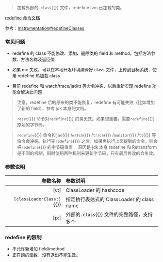 > 加载外部的`.class`{{}} 文件，redefine jvm 已加载的类。

[redefine 命令文档](https://arthas.aliyun.com/doc/redefine.html)

参考：[Instrumentation#redefineClasses](https://docs.oracle.com/javase/8/docs/api/java/lang/instrument/Instrumentation.html#redefineClasses-java.lang.instrument.ClassDefinition...-)

### 常见问题

- redefine 的 class 不能修改、添加、删除类的 field 和 method，包括方法参数、方法名称及返回值

- 如果 mc 失败，可以在本地开发环境编译好 class 文件，上传到目标系统，使用 redefine 热加载 class

- 目前 redefine 和 watch/trace/jad/tt 等命令冲突，以后重新实现 redefine 功能会解决此问题

> 注意，redefine 后的原来的类不能恢复，redefine 有可能失败（比如增加了新的 field），参考 jdk 本身的文档。

> `reset`{{}} 命令对`redefine`{{}} 的类无效。如果想重置，需要`redefine`{{}} 原始的字节码。

> `redefine`{{}} 命令和`jad`{{}} /`watch`{{}} /`trace`{{}} /`monitor`{{}} /`tt`{{}} 等命令会冲突。执行完`redefine`{{}} 之后，如果再执行上面提到的命令，则会把`redefine`{{}} 的字节码重置。
> 原因是 jdk 本身 redefine 和 Retransform 是不同的机制，同时使用两种机制来更新字节码，只有最后修改的会生效。

### 参数说明

|                  参数名称 | 参数说明                                    |
| ------------------------: | :------------------------------------------ |
|                      [c:] | ClassLoader 的 hashcode                     |
| `[classLoaderClass:]`{{}} | 指定执行表达式的 ClassLoader 的 class name  |
|                      [p:] | 外部的`.class`{{}} 文件的完整路径，支持多个 |

### redefine 的限制

- 不允许新增加 field/method
- 正在跑的函数，没有退出不能生效。
